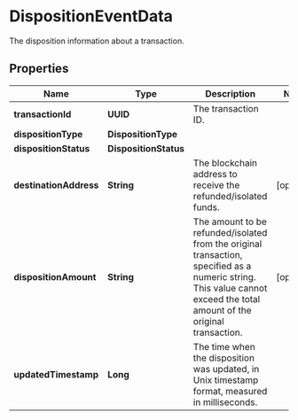 

# DispositionEventData

The disposition information about a transaction.

## Properties

| Name | Type | Description | Notes |
|------------ | ------------- | ------------- | -------------|
|**transactionId** | **UUID** | The transaction ID. |  |
|**dispositionType** | **DispositionType** |  |  |
|**dispositionStatus** | **DispositionStatus** |  |  |
|**destinationAddress** | **String** | The blockchain address to receive the refunded/isolated funds. |  [optional] |
|**dispositionAmount** | **String** | The amount to be refunded/isolated from the original transaction, specified as a numeric string. This value cannot exceed the total amount of the original transaction.  |  [optional] |
|**updatedTimestamp** | **Long** | The time when the disposition was updated, in Unix timestamp format, measured in milliseconds. |  |



